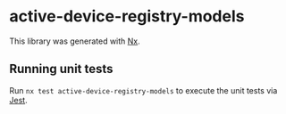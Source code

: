 # active-device-registry-models

This library was generated with [Nx](https://nx.dev).

## Running unit tests

Run `nx test active-device-registry-models` to execute the unit tests via [Jest](https://jestjs.io).

